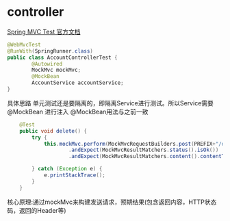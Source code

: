# controller

[Spring MVC Test 官方文档](https://docs.spring.io/spring/docs/5.1.2.RELEASE/spring-framework-reference/testing.html#spring-mvc-test-framework)







```java
@WebMvcTest
@RunWith(SpringRunner.class)
public class AccountControllerTest {
        @Autowired
        MockMvc mockMvc;
        @MockBean
        AccountService accountService;
}
```

具体思路 单元测试还是要隔离的，即隔离Service进行测试。所以Service需要@MockBean 进行注入 @MockBean用法与之前一致
                                        

```java
    @Test
    public void delete() {
        try {
            this.mockMvc.perform(MockMvcRequestBuilders.post(PREFIX+"/delete").param("accountId","1"))
                    .andExpect(MockMvcResultMatchers.status().isOk())
                    .andExpect(MockMvcResultMatchers.content().contentType(MediaType.APPLICATION_JSON_UTF8));

        } catch (Exception e) {
            e.printStackTrace();
        }
    }

```

核心原理:通过mockMvc来构建发送请求，预期结果(包含返回内容，HTTP状态码，返回的Header等)